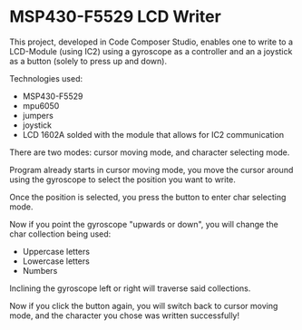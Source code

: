 # MSP430-F5529 LCD Writer

This project, developed in Code Composer Studio, enables one to write to a LCD-Module (using IC2) using a gyroscope as a controller and an a joystick as a button (solely to press up and down).

Technologies used:
- MSP430-F5529
- mpu6050
- jumpers
- joystick
- LCD 1602A solded with the module that allows for IC2 communication

There are two modes: cursor moving mode, and character selecting mode.

Program already starts in cursor moving mode, you move the cursor around using the gyroscope to select the position you want to write.

Once the position is selected, you press the button to enter char selecting mode.

Now if you point the gyroscope "upwards or down", you will change the char collection being used:
- Uppercase letters
- Lowercase letters
- Numbers

Inclining the gyroscope left or right will traverse said collections.

Now if you click the button again, you will switch back to cursor moving mode, and the character you chose was written successfully!
